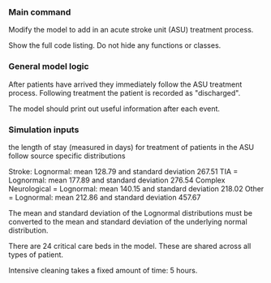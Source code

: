 ### Main command

Modify the model to add in an acute stroke unit (ASU) treatment process.

Show the full code listing.  Do not hide any functions or classes.

### General model logic

After patients have arrived they immediately follow the ASU treatment process. Following treatment the patient is recorded as "discharged".

The model should print out useful information after each event.

### Simulation inputs

the length of stay (measured in days) for treatment of patients in the ASU follow source specific distributions

Stroke: Lognormal: mean 128.79 and standard deviation 267.51
TIA = Lognormal: mean 177.89 and standard deviation 276.54
Complex Neurological  = Lognormal: mean 140.15 and standard deviation 218.02
Other = Lognormal: mean 212.86 and standard deviation 457.67

The mean and standard deviation of the Lognormal distributions must be converted to the mean and standard deviation of the underlying normal distribution.

There are 24 critical care beds in the model.  These are shared across all types of patient.

Intensive cleaning takes a fixed amount of time: 5 hours.


